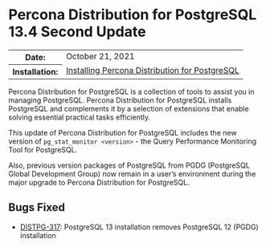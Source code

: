 # Percona Distribution for PostgreSQL 13.4 Second Update

<table class="docutils field-list" frame="void" rules="none">
  <colgroup>
    <col class="field-name">
    <col class="field-body">
  </colgroup>
  <tbody valign="top">
    <tr class="field-odd field">
      <th class="field-name">Date:</th>
      <td class="field-body">October 21, 2021</td>
    </tr>
    <tr class="field-even field">
      <th class="field-name">Installation:</th>
      <td class="field-body">
        <a class="reference external" href="https://www.percona.com/doc/postgresql/13/installing.html">Installing Percona Distribution for PostgreSQL</a></td>
    </tr>
  </tbody>
</table> 


Percona Distribution for PostgreSQL is a collection of tools to assist you in managing PostgreSQL. Percona Distribution for PostgreSQL
installs PostgreSQL and complements it by a selection of extensions that
enable solving essential practical tasks efficiently.

This update of Percona Distribution for PostgreSQL includes the new version of `pg_stat_monitor <version>` - the Query Performance Monitoring Tool for PostgreSQL.

Also, previous version packages of PostgreSQL from PGDG (PostgreSQL Global Development Group) now remain in a user’s environment during the major upgrade to Percona Distribution for PostgreSQL. 

## Bugs Fixed

* [DISTPG-317](https://jira.percona.com/browse/DISTPG-317): PostgreSQL 13 installation removes PostgreSQL 12 (PGDG) installation
